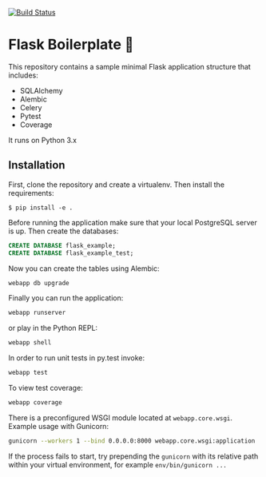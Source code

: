 [![Build Status](https://travis-ci.org/minelminel/flask-boilerplate.svg?branch=master)](https://travis-ci.org/minelminel/flask-boilerplate)

# Flask Boilerplate :potable_water:

This repository contains a sample minimal Flask application structure that includes:

* SQLAlchemy
* Alembic
* Celery
* Pytest
* Coverage

It runs on Python 3.x

## Installation

First, clone the repository and create a virtualenv. Then install the requirements:

`$ pip install -e .`

Before running the application make sure that your local PostgreSQL server is up. Then create the databases:

```sql
CREATE DATABASE flask_example;
CREATE DATABASE flask_example_test;
```

Now you can create the tables using Alembic:
```bash
webapp db upgrade
```

Finally you can run the application:
```bash
webapp runserver
```

or play in the Python REPL:
```bash
webapp shell
```

In order to run unit tests in py.test invoke:
```bash
webapp test
```

To view test coverage:
```bash
webapp coverage
```

There is a preconfigured WSGI module located at `webapp.core.wsgi`. Example usage with Gunicorn:
```bash
gunicorn --workers 1 --bind 0.0.0.0:8000 webapp.core.wsgi:application
```

If the process fails to start, try prepending the `gunicorn` with its relative path within your virtual environment, for example `env/bin/gunicorn ...`
